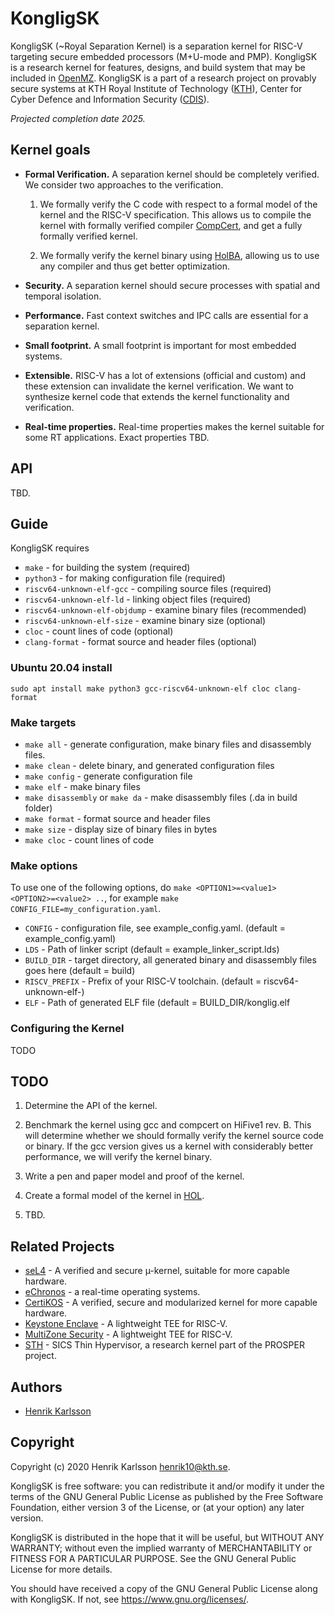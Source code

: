 # KongligSK
KongligSK (~Royal Separation Kernel) is a separation kernel for RISC-V targeting secure embedded processors (M+U-mode and PMP). KongligSK is a research kernel for features, designs, and build system that may be included in [OpenMZ](https://github.com/castor-software/openmz). KongligSK is a part of a research project on provably secure systems at KTH Royal Institute of Technology ([KTH](https://www.kth.se/en)), Center for Cyber Defence and Information Security ([CDIS](https://www.kth.se/cdis)).

*Projected completion date 2025.*

## Kernel goals

- **Formal Verification.** A separation kernel should be completely verified. We consider two approaches to the verification.

    1. We formally verify the C code with respect to a formal model of the kernel and the RISC-V specification. This allows us to compile the kernel with formally verified compiler [CompCert](https://github.com/AbsInt/CompCert), and get a fully formally verified kernel.

    2. We formally verify the kernel binary using [HolBA](https://github.com/kth-step/HolBA), allowing us to use any compiler and thus get better optimization.

- **Security.** A separation kernel should secure processes with spatial and temporal isolation.

- **Performance.** Fast context switches and IPC calls are essential for a separation kernel.

- **Small footprint.** A small footprint is important for most embedded systems.

- **Extensible.** RISC-V has a lot of extensions (official and custom) and these extension can invalidate the kernel verification. We want to synthesize kernel code that extends the kernel functionality and verification.

- **Real-time properties.** Real-time properties makes the kernel suitable for some RT applications. Exact properties TBD.

## API
TBD.

## Guide
KongligSK requires
- `make` - for building the system (required) 
- `python3` - for making configuration file (required)
- `riscv64-unknown-elf-gcc` - compiling source files (required)
- `riscv64-unknown-elf-ld` - linking object files (required)
- `riscv64-unknown-elf-objdump` - examine binary files (recommended)
- `riscv64-unknown-elf-size` - examine binary size (optional) 
- `cloc` - count lines of code (optional)
- `clang-format` - format source and header files (optional)

### Ubuntu 20.04 install
```
sudo apt install make python3 gcc-riscv64-unknown-elf cloc clang-format
```

### Make targets
- `make all` - generate configuration, make binary files and disassembly files.
- `make clean` - delete binary, and generated configuration files
- `make config` - generate configuration file
- `make elf` - make binary files
- `make disassembly` or `make da` - make disassembly files (.da in build folder) 
- `make format` - format source and header files
- `make size` - display size of binary files in bytes
- `make cloc` - count lines of code

### Make options
To use one of the following options, do `make <OPTION1>=<value1> <OPTION2>=<value2> ..`, for example `make CONFIG_FILE=my_configuration.yaml`.
- `CONFIG` - configuration file, see example\_config.yaml. (default = example\_config.yaml)
- `LDS` - Path of linker script (default = example\_linker\_script.lds)
- `BUILD_DIR` -  target directory, all generated binary and disassembly files goes here (default = build)
- `RISCV_PREFIX` - Prefix of your RISC-V toolchain. (default = riscv64-unknown-elf-)
- `ELF` - Path of generated ELF file (default = BUILD\_DIR/konglig.elf

### Configuring the Kernel

TODO

## TODO

1. Determine the API of the kernel.

2. Benchmark the kernel using gcc and compcert on HiFive1 rev. B. This will determine whether we should formally verify the kernel source code or binary. If the gcc version gives us a kernel with considerably better performance, we will verify the kernel binary.

3. Write a pen and paper model and proof of the kernel.

4. Create a formal model of the kernel in [HOL](https://hol-theorem-prover.org/).

5. TBD.

## Related Projects 
- [seL4](https://sel4.systems/) - A verified and secure µ-kernel, suitable for more capable hardware.
- [eChronos](https://github.com/echronos/echronos) - a real-time operating systems.
- [CertiKOS](http://flint.cs.yale.edu/certikos/) - A verified, secure and modularized kernel for more capable hardware.
- [Keystone Enclave](https://github.com/keystone-enclave/keystone) - A lightweight TEE for RISC-V.
- [MultiZone Security](https://hex-five.com) - A lightweight TEE for RISC-V.
- [STH](https://bitbucket.org/sicssec/sth/src/master/) - SICS Thin Hypervisor, a research kernel part of the PROSPER project.

## Authors
- [Henrik Karlsson](https://github.com/HAKarlsson)

## Copyright
Copyright (c) 2020 Henrik Karlsson <henrik10@kth.se>.

KongligSK is free software: you can redistribute it and/or modify it under the terms of the GNU General Public License as published by the Free Software Foundation, either version 3 of the License, or (at your option) any later version.

KongligSK is distributed in the hope that it will be useful, but WITHOUT ANY WARRANTY; without even the implied warranty of MERCHANTABILITY or FITNESS FOR A PARTICULAR PURPOSE.  See the GNU General Public License for more details.

You should have received a copy of the GNU General Public License along with KongligSK.  If not, see <https://www.gnu.org/licenses/>.

